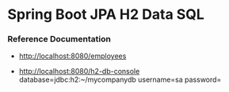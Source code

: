 # Spring Boot JPA H2 Data SQL

### Reference Documentation

* [http://localhost:8080/employees](http://localhost:8080/employees)

* [http://localhost:8080/h2-db-console](http://localhost:8080/h2-db-console)
database=jdbc:h2:~/mycompanydb
username=sa
password=
